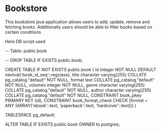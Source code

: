 # Bookstore
This bookstore java application allows users to add, update, remove and fetching books. Additionally users should be able to filter books based on certain conditions <br />


Here DB script used <br/>

-- Table: public.book

-- DROP TABLE IF EXISTS public.book;

CREATE TABLE IF NOT EXISTS public.book
(
    id integer NOT NULL DEFAULT nextval('book_id_seq'::regclass),
    title character varying(255) COLLATE pg_catalog."default" NOT NULL,
    format text COLLATE pg_catalog."default" NOT NULL,
    volumes integer NOT NULL,
    genre character varying(255) COLLATE pg_catalog."default" NOT NULL,
    author character varying(255) COLLATE pg_catalog."default" NOT NULL,
    CONSTRAINT book_pkey PRIMARY KEY (id),
    CONSTRAINT book_format_check CHECK (format = ANY (ARRAY['ebook'::text, 'paperback'::text, 'hardcover'::text]))
)

TABLESPACE pg_default;

ALTER TABLE IF EXISTS public.book
    OWNER to postgres;



